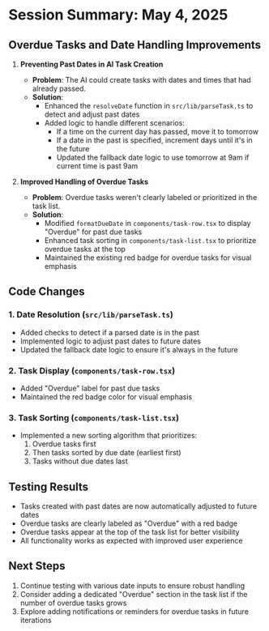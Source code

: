 # Session Summary: May 4, 2025

## Overdue Tasks and Date Handling Improvements

1. **Preventing Past Dates in AI Task Creation**
   - **Problem**: The AI could create tasks with dates and times that had already passed.
   - **Solution**: 
     - Enhanced the `resolveDate` function in `src/lib/parseTask.ts` to detect and adjust past dates
     - Added logic to handle different scenarios:
       - If a time on the current day has passed, move it to tomorrow
       - If a date in the past is specified, increment days until it's in the future
       - Updated the fallback date logic to use tomorrow at 9am if current time is past 9am

2. **Improved Handling of Overdue Tasks**
   - **Problem**: Overdue tasks weren't clearly labeled or prioritized in the task list.
   - **Solution**:
     - Modified `formatDueDate` in `components/task-row.tsx` to display "Overdue" for past due tasks
     - Enhanced task sorting in `components/task-list.tsx` to prioritize overdue tasks at the top
     - Maintained the existing red badge for overdue tasks for visual emphasis

## Code Changes

### 1. Date Resolution (`src/lib/parseTask.ts`)
- Added checks to detect if a parsed date is in the past
- Implemented logic to adjust past dates to future dates
- Updated the fallback date logic to ensure it's always in the future

### 2. Task Display (`components/task-row.tsx`)
- Added "Overdue" label for past due tasks
- Maintained the red badge color for visual emphasis

### 3. Task Sorting (`components/task-list.tsx`)
- Implemented a new sorting algorithm that prioritizes:
  1. Overdue tasks first
  2. Then tasks sorted by due date (earliest first)
  3. Tasks without due dates last

## Testing Results

- Tasks created with past dates are now automatically adjusted to future dates
- Overdue tasks are clearly labeled as "Overdue" with a red badge
- Overdue tasks appear at the top of the task list for better visibility
- All functionality works as expected with improved user experience

## Next Steps

1. Continue testing with various date inputs to ensure robust handling
2. Consider adding a dedicated "Overdue" section in the task list if the number of overdue tasks grows
3. Explore adding notifications or reminders for overdue tasks in future iterations
